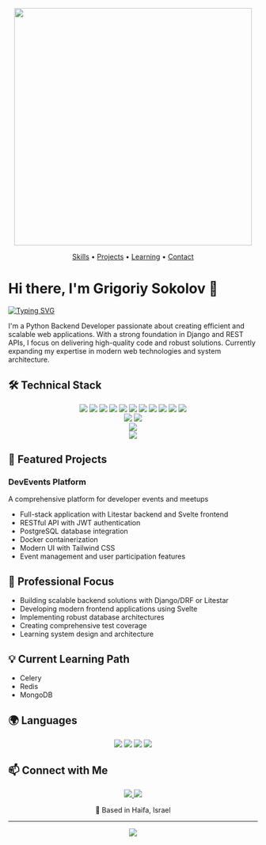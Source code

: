 <div align="center">
  <img src="https://user-images.githubusercontent.com/74038190/225813708-98b745f2-7d22-48cf-9150-083f1b00d6c9.gif" width="480" />
</div>

<div align="center">
  
[Skills](#-technical-stack) • [Projects](#-featured-projects) • [Learning](#-current-learning-path) • [Contact](#-connect-with-me)
  
</div>


# Hi there, I'm Grigoriy Sokolov 👋

[![Typing SVG](https://readme-typing-svg.herokuapp.com?font=Fira+Code&pause=1000&color=36BCF7&center=true&vCenter=true&width=435&lines=Python+Backend+Developer;Full+Stack+Enthusiast;Clean+Code+Advocate;Always+Learning+New+Technologies)](https://git.io/typing-svg)


I'm a Python Backend Developer passionate about creating efficient and scalable web applications. With a strong foundation in Django and REST APIs, I focus on delivering high-quality code and robust solutions. Currently expanding my expertise in modern web technologies and system architecture.

## 🛠 Technical Stack

<div align="center">
  <img src="https://img.shields.io/badge/Python-3776AB?style=for-the-badge&logo=python&logoColor=white" />
  <img src="https://img.shields.io/badge/Django-092E20?style=for-the-badge&logo=django&logoColor=white" />
  <img src="https://img.shields.io/badge/DRF-FF1709?style=for-the-badge&logo=django&logoColor=white" />
  <img src="https://img.shields.io/badge/Litestar-7929E5?style=for-the-badge&logo=data:image/svg+xml;base64,PHN2ZyB4bWxucz0iaHR0cDovL3d3dy53My5vcmcvMjAwMC9zdmciIHZpZXdCb3g9IjAgMCAyNCAyNCI+PHBhdGggZmlsbD0iI2ZmZiIgZD0iTTEyIDJMMTkgNS41VjExLjVMMTIgMTVMNSAxMS41VjUuNUwxMiAyWiIvPjwvc3ZnPg==&logoColor=white" />
  <img src="https://img.shields.io/badge/SQLAlchemy-FF4500?style=for-the-badge&logo=python&logoColor=white" />
  <img src="https://img.shields.io/badge/Svelte-FF3E00?style=for-the-badge&logo=svelte&logoColor=white" />
  <img src="https://img.shields.io/badge/Tailwind_CSS-38B2AC?style=for-the-badge&logo=tailwind-css&logoColor=white" />
  <img src="https://img.shields.io/badge/PostgreSQL-316192?style=for-the-badge&logo=postgresql&logoColor=white" />
  <img src="https://img.shields.io/badge/Docker-2496ED?style=for-the-badge&logo=docker&logoColor=white" />
  <img src="https://img.shields.io/badge/Git-F05032?style=for-the-badge&logo=git&logoColor=white" />
  <img src="https://img.shields.io/badge/Pytest-0A9EDC?style=for-the-badge&logo=pytest&logoColor=white" />
</div>

<div align="center">
  <img src="https://github-readme-stats.vercel.app/api?username=SokolovG&show_icons=true&theme=tokyonight" />
  <img src="https://github-readme-streak-stats.herokuapp.com/?user=SokolovG&theme=tokyonight" />
</div>

<div align="center">
  <img src="https://github-readme-activity-graph.vercel.app/graph?username=SokolovG&theme=tokyo-night" />
</div>
<div align="center">
  <img src="https://github-readme-stats.vercel.app/api/top-langs/?username=SokolovG&layout=compact&theme=tokyonight" />
</div>

## 🚀 Featured Projects

### DevEvents Platform
A comprehensive platform for developer events and meetups
- Full-stack application with Litestar backend and Svelte frontend
- RESTful API with JWT authentication
- PostgreSQL database integration
- Docker containerization
- Modern UI with Tailwind CSS
- Event management and user participation features

## 🎯 Professional Focus

- Building scalable backend solutions with Django/DRF or Litestar
- Developing modern frontend applications using Svelte
- Implementing robust database architectures
- Creating comprehensive test coverage
- Learning system design and architecture


## 💡 Current Learning Path

- Celery
- Redis
- MongoDB

## 🌍 Languages

<div align="center">
  <img src="https://img.shields.io/badge/Russian-Native-blue?style=for-the-badge" />
  <img src="https://img.shields.io/badge/Hebrew-B2-green?style=for-the-badge" />
  <img src="https://img.shields.io/badge/English-A2-orange?style=for-the-badge" />
  <img src="https://img.shields.io/badge/German-A2-orange?style=for-the-badge" />
</div>

## 📫 Connect with Me

<p align="center">
  <a href="mailto:Sokolov_Gr@proton.me">
    <img src="https://img.shields.io/badge/ProtonMail-8B89CC?style=for-the-badge&logo=protonmail&logoColor=white" />
  </a>
  <a href="https://t.me/Sokolov_Gr">
    <img src="https://img.shields.io/badge/Telegram-2CA5E0?style=for-the-badge&logo=telegram&logoColor=white" />
  </a>
</p>

<p align="center">📍 Based in Haifa, Israel</p>

---
<p align="center">
  <img src="https://komarev.com/ghpvc/?username=sokolovgv&color=blueviolet&style=flat-square&label=Profile+Views" />
</p>
